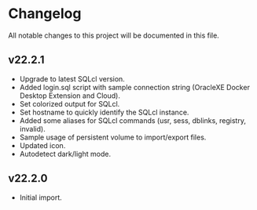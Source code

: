 # Changelog

All notable changes to this project will be documented in this file.

## v22.2.1

- Upgrade to latest SQLcl version.
- Added login.sql script with sample connection string (OracleXE Docker Desktop Extension and Cloud).
- Set colorized output for SQLcl.
- Set hostname to quickly identify the SQLcl instance.
- Added some aliases for SQLcl commands (usr, sess, dblinks, registry, invalid).
- Sample usage of persistent volume to import/export files.
- Updated icon.
- Autodetect dark/light mode.

## v22.2.0

- Initial import.
